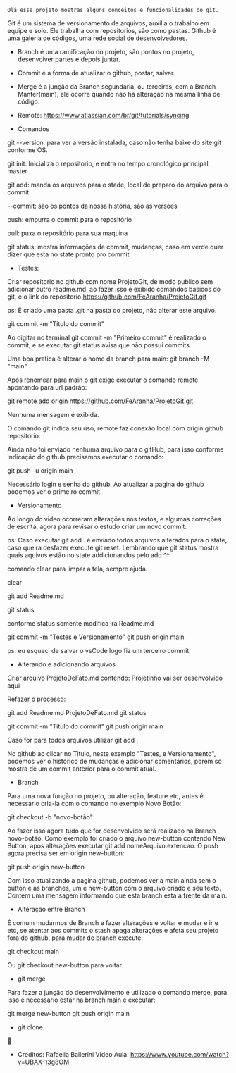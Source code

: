     Olá esse projeto mostras alguns conceitos e funcionalidades do git.

Git é  um sistema de versionamento de arquivos, auxilia o trabalho em equipe e solo. Ele trabalha com repositorios, são como pastas. Github é uma galeria de códigos, uma rede social de desenvolvedores.

- Branch é uma ramificação do projeto, são pontos no projeto, desenvolver partes e depois juntar.
- Commit é a forma de atualizar o github, postar, salvar.
- Merge é a junção da Branch segundaria, ou terceiras, com a Branch Manter(main), ele ocorre quando não há alteração na mesma linha de código. 
- Remote: https://www.atlassian.com/br/git/tutorials/syncing


- Comandos


git --version: para ver a versão instalada, caso não tenha baixe do site git conforme OS.

git init: Inicializa o repositorio, e entra no tempo cronológico principal, master

git add: manda os arquivos para o stade, local de preparo do arquivo para o commit

--commit: são os pontos da nossa história, são as versões

push: empurra o commit para o repositório

pull: puxa o repositório para sua maquina 

git status: mostra informações de commit, mudanças, caso em verde quer dizer que esta no state pronto pro commit


- Testes:


Criar repositorio no github com nome ProjetoGit, de modo publico sem adicionar outro readme.md, ao fazer isso é exibido comandos basicos do git, e o link do repositorio https://github.com/FeAranha/ProjetoGit.git

ps: É criado uma pasta .git na pasta do projeto, não alterar este arquivo.

git commit -m "Titulo do commit"

Ao digitar no terminal git commit -m "Primeiro commit" é realizado o commit, e se executar git status avisa que não possui commits.

Uma boa pratica é alterar o nome da branch para main:
git branch -M "main"

Após renomear para main o git exige executar o comando remote apontando para url padrão:

git remote add origin https://github.com/FeAranha/ProjetoGit.git

Nenhuma mensagem é exibida.

O comando git indica seu uso, remote faz conexão local com origin github repositorio.

Ainda não foi enviado nenhuma arquivo para o gitHub, para isso conforme indicação do github precisamos executar o comando:

git push -u origin main

Necessário login e senha do github. Ao atualizar a pagina do github podemos ver o primeiro commit.


- Versionamento


Ao longo do video ocorreram alterações nos textos, e algumas correções de escrita, agora para revisar o estudo criar um novo commit:

ps: Caso executar git add . é enviado todos arquivos alterados para o state, caso queira desfazer execute git reset. Lembrando que git status mostra quais aquivos estão no state addicionandos pelo add ^^

comando clear para limpar a tela, sempre ajuda.

clear

git add Readme.md

git status

conforme status somente modifica-ra Readme.md

git commit -m "Testes e Versionamento"
git push origin main

ps: eu esqueci de salvar o vsCode logo fiz um terceiro commit.


- Alterando e adicionando arquivos

Criar arquivo ProjetoDeFato.md contendo: Projetinho vai ser desenvolvido aqui

Refazer o processo:

git add Readme.md ProjetoDeFato.md
git status

git commit -m "Titulo do commit"
git push origin main


Caso for para todos arquivos utilizar git add .

No github ao clicar no Titulo, neste exemplo "Testes, e Versionamento", podemos ver o histórico de mudanças e adicionar comentários, porem só mostra de um commit anterior para o commit atual.


- Branch

Para uma nova função no projeto, ou alteração, feature etc, antes é necessario cria-la com o comando no exemplo Novo Botão:

git checkout -b "novo-botão"

Ao fazer isso agora tudo que for desenvolvido será realizado na Branch novo-botão. Como exemplo foi criado o arquivo new-button contendo New Button, apos alterações executar git add nomeArquivo.extencao. O push agora precisa ser em origin new-button:

git push origin new-button

Com isso atualizando a pagina github, podemos ver a main ainda sem o button e as branches, um é new-button com o arquivo criado e seu texto. Contem uma mensagem informando que esta branch esta a frente da main.

- Alteração entre Branch

É comum mudarmos de Branch e fazer alterações e voltar e mudar e ir e etc, se atentar aos commits o stash apaga alterações e afeta seu projeto fora do github, para mudar de branch execute:

git checkout main

Ou git checkout new-button para voltar.


- git merge

Para fazer a junção do desenvolvimento é utilizado o comando merge, para isso é necessario estar na branch main e executar:

git merge new-button
git push origin main


- git clone



🙏
- Creditos: Rafaella Ballerini
Video Aula: https://www.youtube.com/watch?v=UBAX-13g8OM